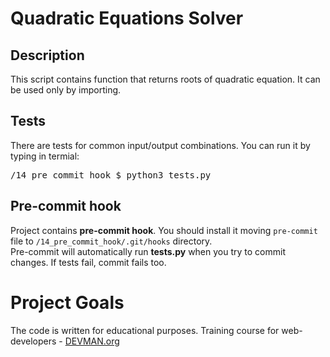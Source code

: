# Quadratic Equations Solver

## Description

This script contains function that returns roots of quadratic equation. It can be used
only by importing.

## Tests

There are tests for common input/output combinations. You can run it by typing in termial:
<pre>/14_pre_commit_hook $ python3 tests.py</pre>


## Pre-commit hook

Project contains **pre-commit hook**. You should install it moving <code>pre-commit</code> file
to <code>/14_pre_commit_hook/.git/hooks</code> directory.  
Pre-commit will automatically run **tests.py** when you try to commit changes. If tests fail,
commit fails too.

# Project Goals

The code is written for educational purposes. Training course for web-developers - [DEVMAN.org](https://devman.org)

